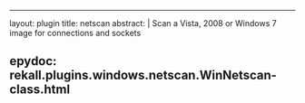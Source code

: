 
---
layout: plugin
title: netscan
abstract: |
    Scan a Vista, 2008 or Windows 7 image for connections and sockets

epydoc: rekall.plugins.windows.netscan.WinNetscan-class.html
---
